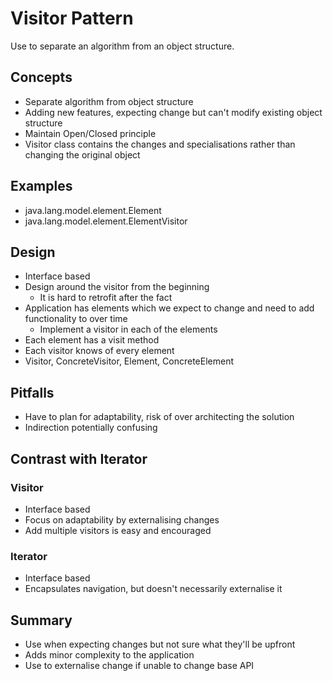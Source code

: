 # Visitor Pattern #

Use to separate an algorithm from an object structure.

## Concepts ##
- Separate algorithm from object structure
- Adding new features, expecting change but can't modify existing object structure
- Maintain Open/Closed principle
- Visitor class contains the changes and specialisations rather than changing the original object

## Examples ##
- java.lang.model.element.Element
- java.lang.model.element.ElementVisitor

## Design ##
- Interface based
- Design around the visitor from the beginning
    - It is hard to retrofit after the fact
- Application has elements which we expect to change and need to add functionality to over time
    - Implement a visitor in each of the elements
- Each element has a visit method
- Each visitor knows of every element
- Visitor, ConcreteVisitor, Element, ConcreteElement

## Pitfalls ##
- Have to plan for adaptability, risk of over architecting the solution
- Indirection potentially confusing

## Contrast with Iterator ##

### Visitor ###
- Interface based
- Focus on adaptability by externalising changes
- Add multiple visitors is easy and encouraged

### Iterator ###
- Interface based
- Encapsulates navigation, but doesn't necessarily externalise it

## Summary ##
- Use when expecting changes but not sure what they'll be upfront
- Adds minor complexity to the application
- Use to externalise change if unable to change base API

